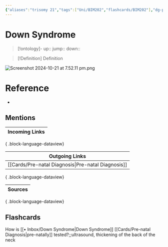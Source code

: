 ```yaml
---
{"aliases":"trisomy 21","tags":["Uni/BIM202","flashcards/BIM202"],"dg-publish":true,"permalink":"/inbox/down-syndrome/","dgPassFrontmatter":true}
---
```


# Down Syndrome

> [!ontology]-
> up:: 
> jump:: 
> down:: 

> [!Definition] Definition

![Screenshot 2024-10-21 at 7.52.11 pm.png](/img/user/Extras/Images/Screenshot%202024-10-21%20at%207.52.11%20pm.png)

# Reference

- 

## Mentions

| Incoming Links |
| -------------- |

{ .block-language-dataview}

| Outgoing Links                                        |
| ----------------------------------------------------- |
| [[Cards/Pre-natal Diagnosis\|Pre-natal Diagnosis]] |

{ .block-language-dataview}

| Sources |
| ------- |

{ .block-language-dataview}

## Flashcards

How is [[• Inbox/Down Syndrome\|Down Syndrome]] [[Cards/Pre-natal Diagnosis\|pre-natally]] tested?;;ultrasound, thickening of the back of the neck